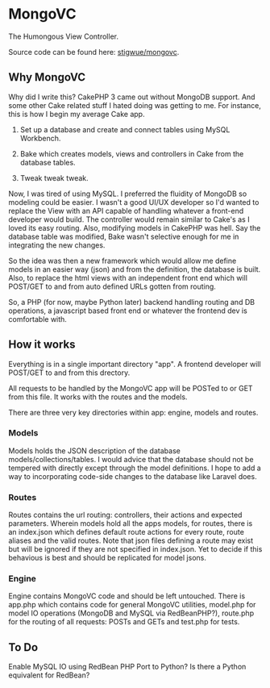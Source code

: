 # MongoVC

The Humongous View Controller.

Source code can be found here: [stigwue/mongovc](https://github.com/stigwue/mongovc).

## Why MongoVC

Why did I write this? CakePHP 3 came out without MongoDB support. And some other Cake related stuff I hated doing was getting to me. For instance, this is how I begin my average Cake app.

1. Set up a database and create and connect tables using MySQL Workbench.

2. Bake which creates models, views and controllers in Cake from the database tables.

3. Tweak tweak tweak.

Now, I was tired of using MySQL. I preferred the fluidity of MongoDB so modeling could be easier. I wasn't a good UI/UX developer so I'd wanted to replace the View with an API capable of handling whatever a front-end developer would build. The controller would remain similar to Cake's as I loved its easy routing. Also, modifying models in CakePHP was hell. Say the database table was modified, Bake wasn't selective enough for me in integrating the new changes.

So the idea was then a new framework which would allow me define models in an easier way (json) and from the definition, the database is built. Also, to replace the html views with an independent front end which will POST/GET to and from auto defined URLs gotten from routing.

So, a PHP (for now, maybe Python later) backend handling routing and DB operations, a javascript based front end or whatever the frontend dev is comfortable with.

## How it works

Everything is in a single important directory "app". A frontend developer will POST/GET to and from this drectory.

All requests to be handled by the MongoVC app will be POSTed to or GET from this file. It works with the routes and the models.

There are three very key directories within app: engine, models and routes.

### Models
Models holds the JSON description of the database models/collections/tables. I would advice that the database should not be tempered with directly except through the model definitions. I hope to add a way to incorporating code-side changes to the database like Laravel does.

### Routes
Routes contains the url routing: controllers, their actions and expected parameters. Wherein models hold all the apps models, for routes, there is an index.json which defines default route actions for every route, route aliases and the valid routes. Note that json files defining a route may exist but will be ignored if they are not specified in index.json. Yet to decide if this behavious is best and should be replicated for model jsons.

### Engine

Engine contains MongoVC code and should be left untouched. There is app.php which contains code for general MongoVC utilities, model.php for model IO operations (MongoDB and MySQL via RedBeanPHP?), route.php for the routing of all requests: POSTs and GETs and test.php for tests.


## To Do
Enable MySQL IO using RedBean PHP
Port to Python? Is there a Python equivalent for RedBean?